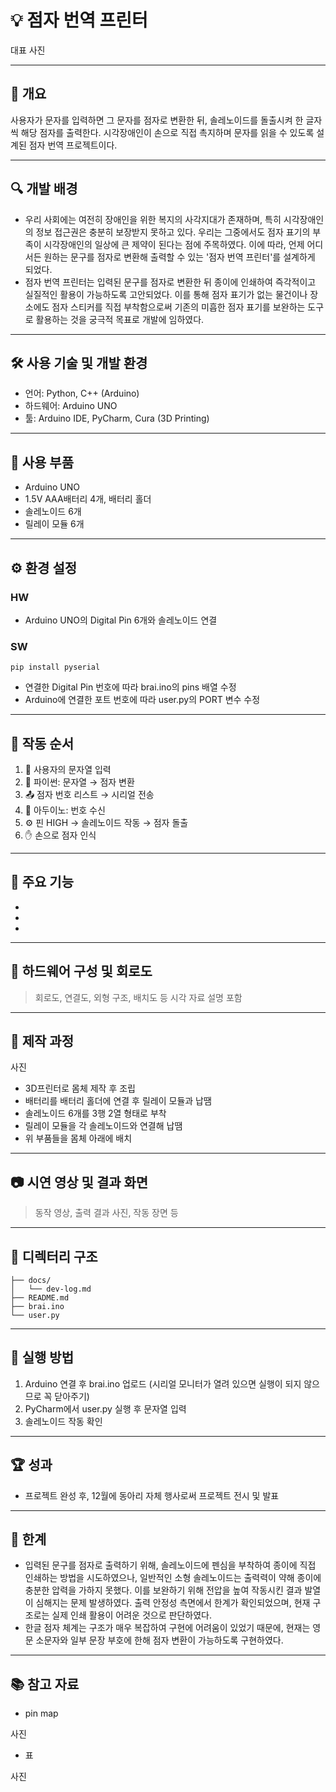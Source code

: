 # 💡 점자 번역 프린터  
대표 사진

---

## 📌 개요  

사용자가 문자를 입력하면 그 문자를 점자로 변환한 뒤, 솔레노이드를 돌출시켜 한 글자씩 해당 점자를 출력한다. 시각장애인이 손으로 직접 촉지하며 문자를 읽을 수 있도록 설계된 점자 번역 프로젝트이다.  

---

## 🔍 개발 배경  
 - 우리 사회에는 여전히 장애인을 위한 복지의 사각지대가 존재하며, 특히 시각장애인의 정보 접근권은 충분히 보장받지 못하고 있다. 우리는 그중에서도 점자 표기의 부족이 시각장애인의 일상에 큰 제약이 된다는 점에 주목하였다. 이에 따라, 언제 어디서든 원하는 문구를 점자로 변환해 출력할 수 있는 '점자 번역 프린터'를 설계하게 되었다.
 - 점자 번역 프린터는 입력된 문구를 점자로 변환한 뒤 종이에 인쇄하여 즉각적이고 실질적인 활용이 가능하도록 고안되었다. 이를 통해 점자 표기가 없는 물건이나 장소에도 점자 스티커를 직접 부착함으로써 기존의 미흡한 점자 표기를 보완하는 도구로 활용하는 것을 궁극적 목표로 개발에 임하였다.  

---

## 🛠 사용 기술 및 개발 환경  
- 언어: Python, C++ (Arduino)  
- 하드웨어: Arduino UNO   
- 툴: Arduino IDE, PyCharm, Cura (3D Printing)  

---

## 🧱 사용 부품  
- Arduino UNO
- 1.5V AAA배터리 4개, 배터리 홀더
- 솔레노이드 6개
- 릴레이 모듈 6개  

---

## ⚙️ 환경 설정
### HW
- Arduino UNO의 Digital Pin 6개와 솔레노이드 연결
### SW
```pip install pyserial```
- 연결한 Digital Pin 번호에 따라 brai.ino의 pins 배열 수정
- Arduino에 연결한 포트 번호에 따라 user.py의 PORT 변수 수정

---

## 🚦 작동 순서  
1. 📝 사용자의 문자열 입력  
2. 🐍 파이썬: 문자열 → 점자 변환  
3. 📤 점자 번호 리스트 → 시리얼 전송  
4. 🧠 아두이노: 번호 수신  
5. ⚙️ 핀 HIGH → 솔레노이드 작동 → 점자 돌출  
6. ✋ 손으로 점자 인식

---

## 🔧 주요 기능  
-  
-  
-  

---

## 🔌 하드웨어 구성 및 회로도  
> 회로도, 연결도, 외형 구조, 배치도 등 시각 자료 설명 포함

---

## 🧰 제작 과정  
사진 
- 3D프린터로 몸체 제작 후 조립
- 배터리를 배터리 홀더에 연결 후 릴레이 모듈과 납땜
- 솔레노이드 6개를 3행 2열 형태로 부착
- 릴레이 모듈을 각 솔레노이드와 연결해 납땜
- 위 부품들을 몸체 아래에 배치

---

## 📷 시연 영상 및 결과 화면  
> 동작 영상, 출력 결과 사진, 작동 장면 등

---

## 📁 디렉터리 구조

```
├── docs/
│   └── dev-log.md    
├── README.md
├── brai.ino
└── user.py
```

---

## 🚀 실행 방법
1. Arduino 연결 후 brai.ino 업로드 (시리얼 모니터가 열려 있으면 실행이 되지 않으므로 꼭 닫아주기)
2. PyCharm에서 user.py 실행 후 문자열 입력
3. 솔레노이드 작동 확인

---

## 🏆 성과
- 프로젝트 완성 후, 12월에 동아리 자체 행사로써 프로젝트 전시 및 발표
 
---

## 💭 한계  
- 입력된 문구를 점자로 출력하기 위해, 솔레노이드에 펜심을 부착하여 종이에 직접 인쇄하는 방법을 시도하였으나, 일반적인 소형 솔레노이드는 출력력이 약해 종이에 충분한 압력을 가하지 못했다. 이를 보완하기 위해 전압을 높여 작동시킨 결과 발열이 심해지는 문제 발생하였다. 출력 안정성 측면에서 한계가 확인되었으며, 현재 구조로는 실제 인쇄 활용이 어려운 것으로 판단하였다.
- 한글 점자 체계는 구조가 매우 복잡하여 구현에 어려움이 있었기 때문에, 현재는 영문 소문자와 일부 문장 부호에 한해 점자 변환이 가능하도록 구현하였다.

---

## 📚 참고 자료
- pin map

사진

- 표

사진
